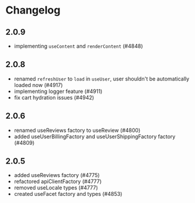 # Changelog

## 2.0.9

- implementing `useContent` and `renderContent` (#4848)

## 2.0.8

- renamed `refreshUser` to `load` in `useUser`, user shouldn't be automatically loaded now (#4917)
- implementing logger feature (#4911)
- fix cart hydration issues (#4942)

## 2.0.6

- renamed useReviews factory to useReview (#4800)
- added useUserBillingFactory and useUserShippingFactory factory (#4809)

## 2.0.5

- added useReviews factory (#4775)
- refactored apiClientFactory (#4777)
- removed useLocale types (#4777)
- created useFacet factory and types (#4853)
